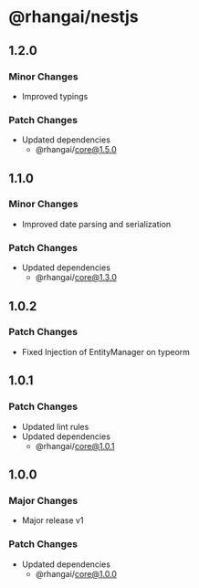 # @rhangai/nestjs

## 1.2.0

### Minor Changes

- Improved typings

### Patch Changes

- Updated dependencies
  - @rhangai/core@1.5.0

## 1.1.0

### Minor Changes

- Improved date parsing and serialization

### Patch Changes

- Updated dependencies
  - @rhangai/core@1.3.0

## 1.0.2

### Patch Changes

- Fixed Injection of EntityManager on typeorm

## 1.0.1

### Patch Changes

- Updated lint rules
- Updated dependencies
  - @rhangai/core@1.0.1

## 1.0.0

### Major Changes

- Major release v1

### Patch Changes

- Updated dependencies
  - @rhangai/core@1.0.0
